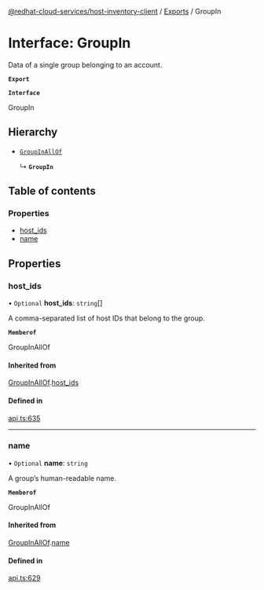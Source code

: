 [@redhat-cloud-services/host-inventory-client](../README.md) / [Exports](../modules.md) / GroupIn

# Interface: GroupIn

Data of a single group belonging to an account.

**`Export`**

**`Interface`**

GroupIn

## Hierarchy

- [`GroupInAllOf`](GroupInAllOf.md)

  ↳ **`GroupIn`**

## Table of contents

### Properties

- [host\_ids](GroupIn.md#host_ids)
- [name](GroupIn.md#name)

## Properties

### host\_ids

• `Optional` **host\_ids**: `string`[]

A comma-separated list of host IDs that belong to the group.

**`Memberof`**

GroupInAllOf

#### Inherited from

[GroupInAllOf](GroupInAllOf.md).[host_ids](GroupInAllOf.md#host_ids)

#### Defined in

[api.ts:635](https://github.com/RedHatInsights/javascript-clients/blob/master/packages/host-inventory/api.ts#L635)

___

### name

• `Optional` **name**: `string`

A group’s human-readable name.

**`Memberof`**

GroupInAllOf

#### Inherited from

[GroupInAllOf](GroupInAllOf.md).[name](GroupInAllOf.md#name)

#### Defined in

[api.ts:629](https://github.com/RedHatInsights/javascript-clients/blob/master/packages/host-inventory/api.ts#L629)
